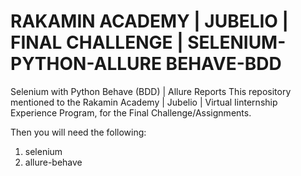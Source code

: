 # RAKAMIN ACADEMY | JUBELIO | FINAL CHALLENGE | SELENIUM-PYTHON-ALLURE BEHAVE-BDD
Selenium with Python Behave (BDD) | Allure Reports
This repository mentioned to the Rakamin Academy | Jubelio | Virtual Iinternship Experience Program, for the Final Challenge/Assignments.

Then you will need the following:
1. selenium
2. allure-behave
